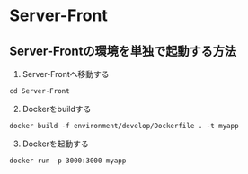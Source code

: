 # Server-Front


## Server-Frontの環境を単独で起動する方法
1. Server-Frontへ移動する
```
cd Server-Front
```

2. Dockerをbuildする
```
docker build -f environment/develop/Dockerfile . -t myapp
```

3. Dockerを起動する
```
docker run -p 3000:3000 myapp
```
